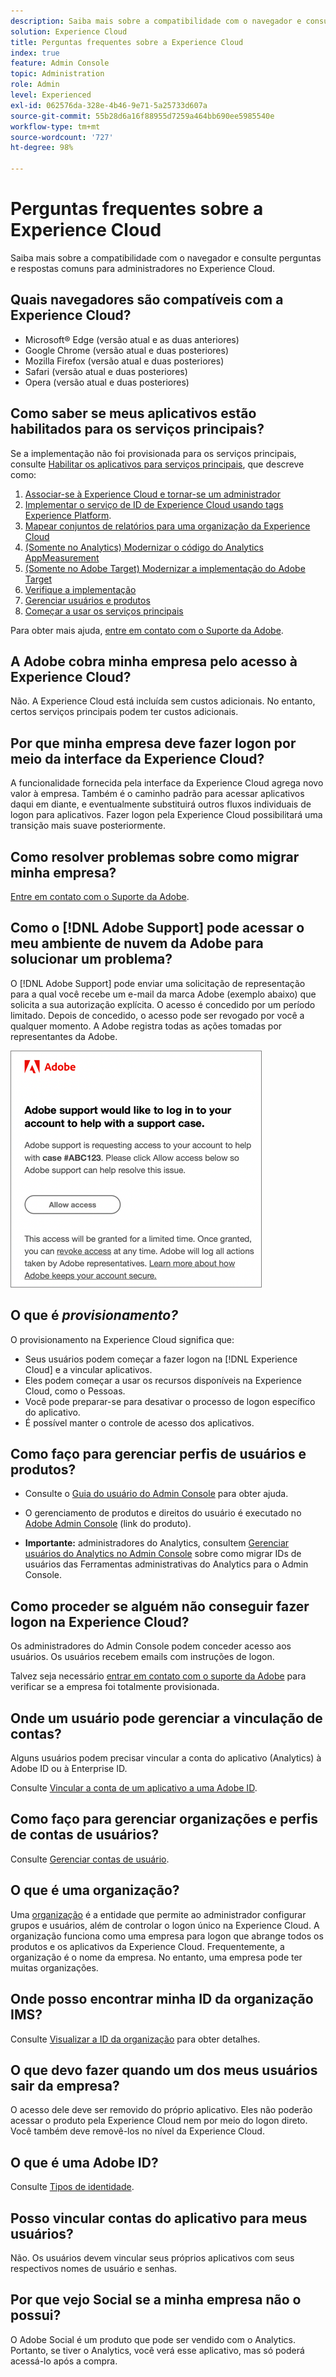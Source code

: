 ```yaml
---
description: Saiba mais sobre a compatibilidade com o navegador e consulte perguntas e respostas comuns para administradores na Adobe Experience Cloud.
solution: Experience Cloud
title: Perguntas frequentes sobre a Experience Cloud
index: true
feature: Admin Console
topic: Administration
role: Admin
level: Experienced
exl-id: 062576da-328e-4b46-9e71-5a25733d607a
source-git-commit: 55b28d6a16f88955d7259a464bb690ee5985540e
workflow-type: tm+mt
source-wordcount: '727'
ht-degree: 98%

---
```


# Perguntas frequentes sobre a Experience Cloud

Saiba mais sobre a compatibilidade com o navegador e consulte perguntas e respostas comuns para administradores no Experience Cloud.

## Quais navegadores são compatíveis com a Experience Cloud?

* Microsoft® Edge (versão atual e as duas anteriores)
* Google Chrome (versão atual e duas posteriores)
* Mozilla Firefox (versão atual e duas posteriores)
* Safari (versão atual e duas posteriores)
* Opera (versão atual e duas posteriores)

## Como saber se meus aplicativos estão habilitados para os serviços principais?

Se a implementação não foi provisionada para os serviços principais, consulte [Habilitar os aplicativos para serviços principais](core-services.md#concept_07ED1D5C64234E77976E6D572E78FB9C), que descreve como:

1. [Associar-se à Experience Cloud e tornar-se um administrador](core-services.md#section_2423F0BD3DF642658103310EE5EA6154)
1. [Implementar o serviço de ID de Experience Cloud usando tags Experience Platform](https://experienceleague.adobe.com/docs/experience-platform/tags/get-started/quick-start.html?lang=pt-BR).
1. [Mapear conjuntos de relatórios para uma organização da Experience Cloud](core-services.md#concept_apg_zq2_rw)
1. [(Somente no Analytics) Modernizar o código do Analytics AppMeasurement](core-services.md#section_1798D9D0F05C47E29816AC4EEB9A0913)
1. [(Somente no Adobe Target) Modernizar a implementação do Adobe Target](core-services.md#section_C2F4493C7A36406DAE2266B429A4BD24)
1. [Verifique a implementação](core-services.md#section_E641782A0F4F44AF8C9C91216BE330D5)
1. [Gerenciar usuários e produtos](core-services.md#section_B6E95F4E0E12483CB9DA99CBC0C5A4AF)
1. [Começar a usar os serviços principais](core-services.md#section_960C06093623462E8EA247B3E97274A1)

Para obter mais ajuda, [entre em contato com o Suporte da Adobe](https://experienceleague.adobe.com/?support-solution=General&amp;lang=pt-BR#support).

## A Adobe cobra minha empresa pelo acesso à Experience Cloud?

Não. A Experience Cloud está incluída sem custos adicionais. No entanto, certos serviços principais podem ter custos adicionais.

## Por que minha empresa deve fazer logon por meio da interface da Experience Cloud?

A funcionalidade fornecida pela interface da Experience Cloud agrega novo valor à empresa. Também é o caminho padrão para acessar aplicativos daqui em diante, e eventualmente substituirá outros fluxos individuais de logon para aplicativos. Fazer logon pela Experience Cloud possibilitará uma transição mais suave posteriormente.

## Como resolver problemas sobre como migrar minha empresa?

[Entre em contato com o Suporte da Adobe](https://experienceleague.adobe.com/?support-solution=General&amp;lang=pt-BR#support).

## Como o [!DNL Adobe Support] pode acessar o meu ambiente de nuvem da Adobe para solucionar um problema?

O [!DNL Adobe Support] pode enviar uma solicitação de representação para a qual você recebe um e-mail da marca Adobe (exemplo abaixo) que solicita a sua autorização explícita. O acesso é concedido por um período limitado. Depois de concedido, o acesso pode ser revogado por você a qualquer momento. A Adobe registra todas as ações tomadas por representantes da Adobe.

![Caso de suporte da Adobe](assets/support-email.png)

## O que é _provisionamento?_

O provisionamento na Experience Cloud significa que:

* Seus usuários podem começar a fazer logon na [!DNL Experience Cloud] e a vincular aplicativos.
* Eles podem começar a usar os recursos disponíveis na Experience Cloud, como o Pessoas.
* Você pode preparar-se para desativar o processo de logon específico do aplicativo.
* É possível manter o controle de acesso dos aplicativos.

## Como faço para gerenciar perfis de usuários e produtos?

* Consulte o [Guia do usuário do Admin Console](https://helpx.adobe.com/br/enterprise/admin-guide.html) para obter ajuda.

* O gerenciamento de produtos e direitos do usuário é executado no [Adobe Admin Console](https://adminconsole.adobe.com/enterprise) (link do produto).

* **Importante:** administradores do Analytics, consultem [Gerenciar usuários do Analytics no Admin Console](https://experienceleague.adobe.com/docs/analytics/admin/user-product-management/migrate-users/c-migration-tool.html?lang=pt-BR) sobre como migrar IDs de usuários das Ferramentas administrativas do Analytics para o Admin Console.

## Como proceder se alguém não conseguir fazer logon na Experience Cloud?

Os administradores do Admin Console podem conceder acesso aos usuários. Os usuários recebem emails com instruções de logon.

Talvez seja necessário [entrar em contato com o suporte da Adobe](https://experienceleague.adobe.com/?support-solution=General&amp;lang=pt-BR#support) para verificar se a empresa foi totalmente provisionada.

## Onde um usuário pode gerenciar a vinculação de contas?

Alguns usuários podem precisar vincular a conta do aplicativo (Analytics) à Adobe ID ou à Enterprise ID.

Consulte [Vincular a conta de um aplicativo a uma Adobe ID](organizations.md#task_FD389E78640848919E247AC5E95B8369).

## Como faço para gerenciar organizações e perfis de contas de usuários?

Consulte [Gerenciar contas de usuário](organizations.md#topic_C31CB834F109465A82ED57FF0563B3F1).

## O que é uma organização?

Uma [organização](organizations.md) é a entidade que permite ao administrador configurar grupos e usuários, além de controlar o logon único na Experience Cloud. A organização funciona como uma empresa para logon que abrange todos os produtos e os aplicativos da Experience Cloud. Frequentemente, a organização é o nome da empresa. No entanto, uma empresa pode ter muitas organizações.

## Onde posso encontrar minha ID da organização IMS?

Consulte [Visualizar a ID da organização](organizations.md) para obter detalhes.

## O que devo fazer quando um dos meus usuários sair da empresa?

O acesso dele deve ser removido do próprio aplicativo. Eles não poderão acessar o produto pela Experience Cloud nem por meio do logon direto. Você também deve removê-los no nível da Experience Cloud.

## O que é uma Adobe ID?

Consulte [Tipos de identidade](https://helpx.adobe.com/br/enterprise/using/identity.html).

## Posso vincular contas do aplicativo para meus usuários?

Não. Os usuários devem vincular seus próprios aplicativos com seus respectivos nomes de usuário e senhas.

## Por que vejo Social se a minha empresa não o possui?

O Adobe Social é um produto que pode ser vendido com o Analytics. Portanto, se tiver o Analytics, você verá esse aplicativo, mas só poderá acessá-lo após a compra.
